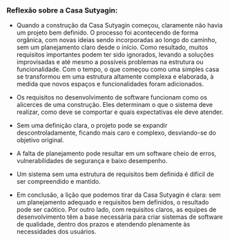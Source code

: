### Reflexão sobre a Casa Sutyagin:
- Quando a construção da Casa Sutyagin começou, claramente não havia um projeto bem definido. O processo foi acontecendo de forma orgânica, com novas ideias sendo incorporadas ao longo do caminho, sem um planejamento claro desde o início. Como resultado, muitos requisitos importantes podem ter sido ignorados, levando a soluções improvisadas e até mesmo a possíveis problemas na estrutura ou funcionalidade. Com o tempo, o que começou como uma simples casa se transformou em uma estrutura altamente complexa e elaborada, à medida que novos espaços e funcionalidades foram adicionados.

- Os requisitos no desenvolvimento de software funcionam como os alicerces de uma construção. Eles determinam o que o sistema deve realizar, como deve se comportar e quais expectativas ele deve atender.

- Sem uma definição clara, o projeto pode se expandir descontroladamente, ficando mais caro e complexo, desviando-se do objetivo original.

- A falta de planejamento pode resultar em um software cheio de erros, vulnerabilidades de segurança e baixo desempenho.

- Um sistema sem uma estrutura de requisitos bem definida é difícil de ser compreendido e mantido.

- Em conclusão, a lição que podemos tirar da Casa Sutyagin é clara: sem um planejamento adequado e requisitos bem definidos, o resultado pode ser caótico. Por outro lado, com requisitos claros, as equipes de desenvolvimento têm a base necessária para criar sistemas de software de qualidade, dentro dos prazos e atendendo plenamente às necessidades dos usuários.
